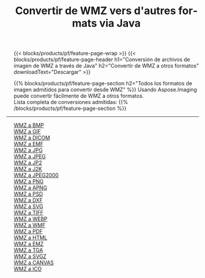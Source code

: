﻿---
title: Convertir de WMZ vers d'autres formats via Java 
weight: 3920
url: /es/java/conversion/from/wmz 
lang: es
langdirlevel: 2
locales: zh-hans,ja,it,ru,de,es,fr,nl,id,lt,pl,pt,vi,tr,ko,zh-hant,ar,hi,th,sv,cs,uk,he
description: Usando Aspose.Imaging puede convertir fácilmente de WMZ a otros formatos
---

{{< blocks/products/pf/feature-page-wrap >}}
{{< blocks/products/pf/feature-page-header h1="Conversión de archivos de imagen de WMZ a través de Java" h2="Convertir de WMZ a otros formatos" downloadText="Descargar" >}}


{{% blocks/products/pf/feature-page-section  h2="Todos los formatos de imagen admitidos para convertir desde WMZ" %}}
Usando Aspose.Imaging puede convertir fácilmente de WMZ a otros formatos.
<br/>
Lista completa de conversiones admitidas:
{{% /blocks/products/pf/feature-page-section %}}
<div class="container-fluid productfamilypage bg-gray">
    <div class="convertypes bg-gray agp-content section">
        <div class="container">
		<hr style="margin-left:-20px;"/>
		<div class="row other-converters">
		    <div class='col-md-2 other-converter remove-lp remove-rp'><a href="/imaging/es/java/conversion/wmz-to-bmp" >WMZ a BMP</a></div><div class='col-md-2 other-converter remove-lp remove-rp'><a href="/imaging/es/java/conversion/wmz-to-gif" >WMZ a GIF</a></div><div class='col-md-2 other-converter remove-lp remove-rp'><a href="/imaging/es/java/conversion/wmz-to-dicom" >WMZ a DICOM</a></div><div class='col-md-2 other-converter remove-lp remove-rp'><a href="/imaging/es/java/conversion/wmz-to-emf" >WMZ a EMF</a></div><div class='col-md-2 other-converter remove-lp remove-rp'><a href="/imaging/es/java/conversion/wmz-to-jpg" >WMZ a JPG</a></div><div class='col-md-2 other-converter remove-lp remove-rp'><a href="/imaging/es/java/conversion/wmz-to-jpeg" >WMZ a JPEG</a></div><div class='col-md-2 other-converter remove-lp remove-rp'><a href="/imaging/es/java/conversion/wmz-to-jp2" >WMZ a JP2</a></div><div class='col-md-2 other-converter remove-lp remove-rp'><a href="/imaging/es/java/conversion/wmz-to-j2k" >WMZ a J2K</a></div><div class='col-md-2 other-converter remove-lp remove-rp'><a href="/imaging/es/java/conversion/wmz-to-jpeg2000" >WMZ a JPEG2000</a></div><div class='col-md-2 other-converter remove-lp remove-rp'><a href="/imaging/es/java/conversion/wmz-to-png" >WMZ a PNG</a></div><div class='col-md-2 other-converter remove-lp remove-rp'><a href="/imaging/es/java/conversion/wmz-to-apng" >WMZ a APNG</a></div><div class='col-md-2 other-converter remove-lp remove-rp'><a href="/imaging/es/java/conversion/wmz-to-psd" >WMZ a PSD</a></div><div class='col-md-2 other-converter remove-lp remove-rp'><a href="/imaging/es/java/conversion/wmz-to-dxf" >WMZ a DXF</a></div><div class='col-md-2 other-converter remove-lp remove-rp'><a href="/imaging/es/java/conversion/wmz-to-svg" >WMZ a SVG</a></div><div class='col-md-2 other-converter remove-lp remove-rp'><a href="/imaging/es/java/conversion/wmz-to-tiff" >WMZ a TIFF</a></div><div class='col-md-2 other-converter remove-lp remove-rp'><a href="/imaging/es/java/conversion/wmz-to-webp" >WMZ a WEBP</a></div><div class='col-md-2 other-converter remove-lp remove-rp'><a href="/imaging/es/java/conversion/wmz-to-wmf" >WMZ a WMF</a></div><div class='col-md-2 other-converter remove-lp remove-rp'><a href="/imaging/es/java/conversion/wmz-to-pdf" >WMZ a PDF</a></div><div class='col-md-2 other-converter remove-lp remove-rp'><a href="/imaging/es/java/conversion/wmz-to-html" >WMZ a HTML</a></div><div class='col-md-2 other-converter remove-lp remove-rp'><a href="/imaging/es/java/conversion/wmz-to-emz" >WMZ a EMZ</a></div><div class='col-md-2 other-converter remove-lp remove-rp'><a href="/imaging/es/java/conversion/wmz-to-tga" >WMZ a TGA</a></div><div class='col-md-2 other-converter remove-lp remove-rp'><a href="/imaging/es/java/conversion/wmz-to-svgz" >WMZ a SVGZ</a></div><div class='col-md-2 other-converter remove-lp remove-rp'><a href="/imaging/es/java/conversion/wmz-to-canvas" >WMZ a CANVAS</a></div><div class='col-md-2 other-converter remove-lp remove-rp'><a href="/imaging/es/java/conversion/wmz-to-ico" >WMZ a ICO</a></div>
                </div>
        </div>
    </div>
</div>
<br/>

